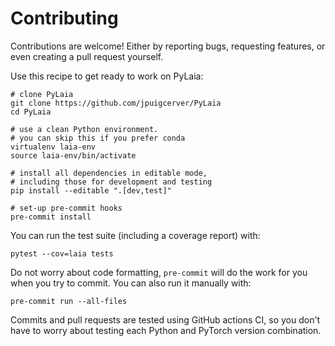 # Contributing

Contributions are welcome! Either by reporting bugs, requesting features, or even creating a pull request yourself.

Use this recipe to get ready to work on PyLaia:

```console
# clone PyLaia
git clone https://github.com/jpuigcerver/PyLaia
cd PyLaia

# use a clean Python environment.
# you can skip this if you prefer conda
virtualenv laia-env
source laia-env/bin/activate

# install all dependencies in editable mode,
# including those for development and testing
pip install --editable ".[dev,test]"

# set-up pre-commit hooks
pre-commit install
```

You can run the test suite (including a coverage report) with:

```console
pytest --cov=laia tests
```

Do not worry about code formatting, `pre-commit` will do the work for you when you try to commit. You can also run it manually with:

```console
pre-commit run --all-files
```

Commits and pull requests are tested using GitHub actions CI, so you don't have to worry about testing each Python and PyTorch version combination.
